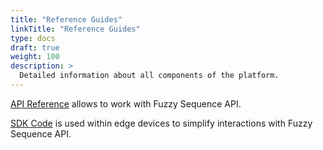 ```yaml
---
title: "Reference Guides"
linkTitle: "Reference Guides"
type: docs
draft: true
weight: 100
description: >
  Detailed information about all components of the platform.
---
```


[API Reference](https://buf.build/fuzzy-sequence/fsq) allows to work with Fuzzy Sequence API.

[SDK Code](https://github.com/fuzzy-sequence/sdk) is used within edge devices to simplify interactions with Fuzzy Sequence API.
